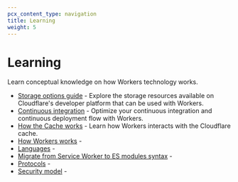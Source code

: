 ```yaml
---
pcx_content_type: navigation
title: Learning
weight: 5
---
```


# Learning

Learn conceptual knowledge on how Workers technology works. 

* [Storage options guide](/workers/learning/storage-options/) -  Explore the storage resources available on Cloudflare's developer platform that can be used with Workers.
* [Continuous integration](/workers/learning/continuous-integration/) - Optimize your continuous integration and continuous deployment flow with Workers.
* [How the Cache works]() - Learn how Workers interacts with the Cloudflare cache.
* [How Workers works]() - 
* [Languages]() - 
* [Migrate from Service Worker to ES modules syntax]() - 
* [Protocols]() -
* [Security model]() -
